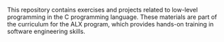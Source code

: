 This repository contains exercises and projects related to low-level programming in the C programming language. These materials are part of the curriculum for the ALX program, which provides hands-on training in software engineering skills.
